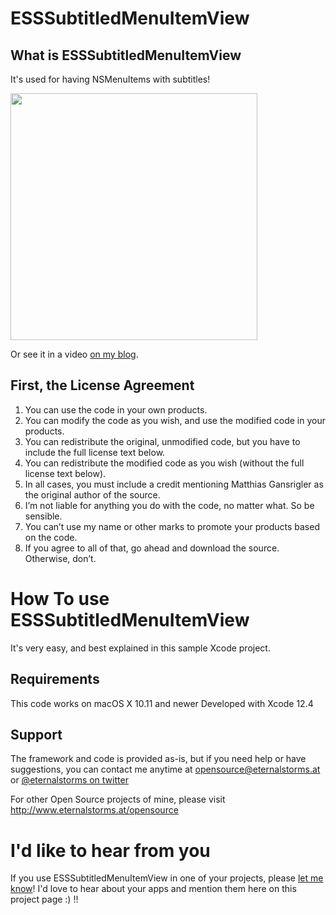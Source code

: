 # ESSSubtitledMenuItemView

## What is ESSSubtitledMenuItemView

It's used for having NSMenuItems with subtitles!

<img src="https://eternalstorms.at/blog/esssubtitledmenuitemview.png" style="width:395px;" />

Or see it in a video [on my blog](https://blog.eternalstorms.at/2021/03/13/ess-nsmenuitems-with-subtitles/).

## First, the License Agreement

1) You can use the code in your own products.  
2) You can modify the code as you wish, and use the modified code in your products.  
3) You can redistribute the original, unmodified code, but you have to include the full license text below.  
4) You can redistribute the modified code as you wish (without the full license text below).  
5) In all cases, you must include a credit mentioning Matthias Gansrigler as the original author of the source.  
6) I’m not liable for anything you do with the code, no matter what. So be sensible.  
7) You can’t use my name or other marks to promote your products based on the code.  
8) If you agree to all of that, go ahead and download the source. Otherwise, don’t.

# How To use ESSSubtitledMenuItemView

It's very easy, and best explained in this sample Xcode project.

## Requirements
This code works on macOS X 10.11 and newer
Developed with Xcode 12.4

## Support
The framework and code is provided as-is, but if you need help or have suggestions, you can contact me anytime at [opensource@eternalstorms.at](mailto:opensource@eternalstorms.at) or [@eternalstorms on twitter](http://twitter.com/eternalstorms)

For other Open Source projects of mine, please visit http://www.eternalstorms.at/opensource

# I'd like to hear from you
If you use ESSSubtitledMenuItemView in one of your projects, please [let me know](mailto:opensource@eternalstorms.at)!
I'd love to hear about your apps and mention them here on this project page :) !!

